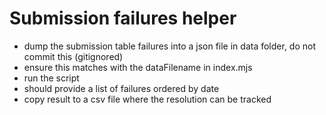 # Submission failures helper

- dump the submission table failures into a json file in data folder, do not commit this (gitignored)
- ensure this matches with the dataFilename in index.mjs
- run the script
- should provide a list of failures ordered by date
- copy result to a csv file where the resolution can be tracked

